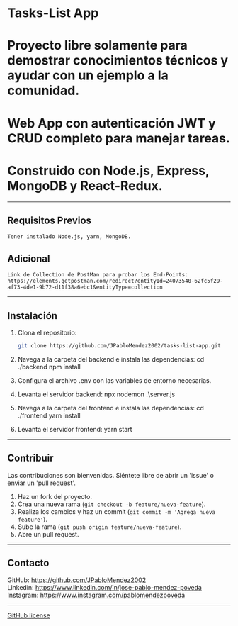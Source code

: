 # Tasks-List App
# Proyecto libre solamente para demostrar conocimientos técnicos y ayudar con un ejemplo a la comunidad.
# Web App con autenticación JWT y CRUD completo para manejar tareas. 
# Construido con Node.js, Express, MongoDB y React-Redux.

************************************************************************************************************
## Requisitos Previos
    Tener instalado Node.js, yarn, MongoDB.
   ## Adicional 
    Link de Collection de PostMan para probar los End-Points:
    https://elements.getpostman.com/redirect?entityId=24073540-62fc5f29-af73-4de1-9b72-d11f38a6ebc1&entityType=collection

************************************************************************************************************
## Instalación
1. Clona el repositorio:
   ```bash
   git clone https://github.com/JPabloMendez2002/tasks-list-app.git

2. Navega a la carpeta del backend e instala las dependencias:
    cd ./backend
    npm install

3. Configura el archivo .env con las variables de entorno necesarias.

4. Levanta el servidor backend:
    npx nodemon .\server.js

5. Navega a la carpeta del frontend e instala las dependencias:
    cd ./frontend
    yarn install

6. Levanta el servidor frontend:
   yarn start

************************************************************************************************************
## Contribuir
Las contribuciones son bienvenidas. Siéntete libre de abrir un 'issue' o enviar un 'pull request'.

1. Haz un fork del proyecto.
2. Crea una nueva rama (`git checkout -b feature/nueva-feature`).
3. Realiza los cambios y haz un commit (`git commit -m 'Agrega nueva feature'`).
4. Sube la rama (`git push origin feature/nueva-feature`).
5. Abre un pull request.

************************************************************************************************************
## Contacto
GitHub: https://github.com/JPabloMendez2002                   
Linkedin: https://www.linkedin.com/in/jose-pablo-mendez-poveda
Instagram: https://www.instagram.com/pablomendezpoveda

************************************************************************************************************
[GitHub license](https://img.shields.io/github/license/JPabloMendez2002/tasks-list-app)
